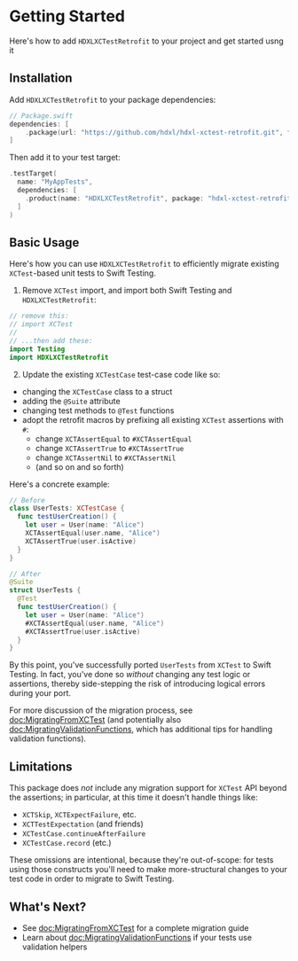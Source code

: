 # Getting Started

Here's how to add `HDXLXCTestRetrofit` to your project and get started usng it

## Installation

Add `HDXLXCTestRetrofit` to your package dependencies:

```swift
// Package.swift
dependencies: [
    .package(url: "https://github.com/hdxl/hdxl-xctest-retrofit.git", from: "1.0.0")
]
```

Then add it to your test target:

```swift
.testTarget(
  name: "MyAppTests",
  dependencies: [
    .product(name: "HDXLXCTestRetrofit", package: "hdxl-xctest-retrofit"),
  ]
)
```

## Basic Usage

Here's how you can use `HDXLXCTestRetrofit` to efficiently migrate existing `XCTest`-based unit tests to Swift Testing.

1. Remove `XCTest` import, and import both Swift Testing and `HDXLXCTestRetrofit`:

```swift
// remove this:
// import XCTest
//
// ...then add these:
import Testing
import HDXLXCTestRetrofit
```

2. Update the existing `XCTestCase` test-case code like so:

- changing the `XCTestCase` class to a struct
- adding the `@Suite` attribute
- changing test methods to `@Test` functions
- adopt the retrofit macros by prefixing all existing `XCTest` assertions with `#`:
  - change `XCTAssertEqual` to `#XCTAssertEqual`
  - change `XCTAssertTrue` to `#XCTAssertTrue`
  - change `XCTAssertNil` to `#XCTAssertNil` 
  - (and so on and so forth)

Here's a concrete example:

```swift
// Before
class UserTests: XCTestCase {
  func testUserCreation() {
    let user = User(name: "Alice")
    XCTAssertEqual(user.name, "Alice")
    XCTAssertTrue(user.isActive)
  }
}

// After
@Suite
struct UserTests {
  @Test 
  func testUserCreation() {
    let user = User(name: "Alice")
    #XCTAssertEqual(user.name, "Alice")
    #XCTAssertTrue(user.isActive)
  }
}
```

By this point, you've successfully ported `UserTests` from `XCTest` to Swift Testing.
In fact, you've done so *without* changing any test logic or assertions, thereby side-stepping the risk of introducing logical errors during your port.

For more discussion of the migration process, see <doc:MigratingFromXCTest> (and potentially also <doc:MigratingValidationFunctions>, which has additional tips for handling validation functions).

## Limitations

This package does *not* include any migration support for `XCTest` API beyond the assertions; in particular, at this time it doesn't handle things like:

- `XCTSkip`, `XCTExpectFailure`, etc.
- `XCTTestExpectation` (and friends)
- `XCTestCase.continueAfterFailure`
- `XCTestCase.record` (etc.)

These omissions are intentional, because they're out-of-scope: for tests using those constructs you'll need to make more-structural changes to your test code in order to migrate to Swift Testing.

## What's Next?

- See <doc:MigratingFromXCTest> for a complete migration guide
- Learn about <doc:MigratingValidationFunctions> if your tests use validation helpers
